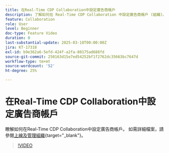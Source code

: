 ```yaml
---
title: 在Real-Time CDP Collaboration中設定廣告商帳戶
description: 了解如何在 Real-Time CDP Collaboration 中設定廣告商帳戶 (組織)。
feature: Collaboration
role: User
level: Beginner
doc-type: Feature Video
duration: 0
last-substantial-update: 2025-03-18T00:00:00Z
jira: KT-17318
exl-id: b9e362a6-5efd-424f-a2fa-80175ad688fd
source-git-commit: 250163d15e7ed54252bf1f2762dc35663bc7647d
workflow-type: tm+mt
source-wordcount: '52'
ht-degree: 25%

---
```


# 在Real-Time CDP Collaboration中設定廣告商帳戶

瞭解如何在Real-Time CDP Collaboration中設定廣告商帳戶。 如需詳細檔案，請參閱[上線及管理組織](https://experienceleague.adobe.com/zh-hant/docs/real-time-cdp-collaboration/using/setup/onboard-organization){target="_blank"}。

>[!VIDEO](https://video.tv.adobe.com/v/3452264/?learn=on&enablevpops)
